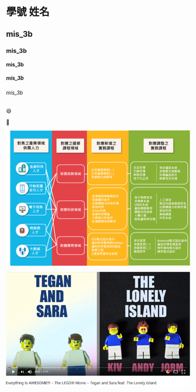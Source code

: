 # 學號 姓名
## mis_3b
### mis_3b
#### mis_3b
##### mis_3b
###### mis_3b

:smile:

:date:

![](課程圖.png "課程圖")

[![](video.png)](https://www.youtube.com/watch?v=StTqXEQ2l-Y)
